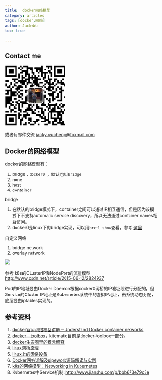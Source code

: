 ```yaml
---
title:  docker网络模型  
category: articles  
tags: [docker,网络]  
author: JackyWu  
toc: true

---
```


## Contact me

![](/assets/images/weixin-pic-jackywu.jpg)

或者用邮件交流 <a href="mailto:jacky.wucheng@foxmail.com">jacky.wucheng@foxmail.com</a>

## Docker的网络模型

docker的网络模型有：

1. bridge：`docker0 `，默认也叫`bridge`
2. none
3. host
4. container

bridge

1. 在默认的bridge模式下，container之间可以通过IP相互通信，但是因为该模式下不支持automatic service discovery，所以无法通过container names相互访问。
2. docker0是linux下的bridge实现，可以用`brctl show`查看，参考 [这里](http://dockerpool.com/static/books/docker_practice/advanced_network/docker0.html)

自定义网络

1. bridge network   
2. overlay network


![](http://pic1.codesec.net/app_attach/201512/16/20151216_82_217656_2.png)

参考 k8s的CLusterIP和NodePort的流量模型 <http://www.csdn.net/article/2015-06-12/2824937>


Pod的IP地址是由Docker Daemon根据docker0网桥的IP地址段进行分配的，但Service的Cluster IP地址是Kubernetes系统中的虚拟IP地址，由系统动态分配，底层是由iptables实现的。

## 参考资料

1. [docker官网网络模型讲解－Understand Docker container networks](http://docs.docker.com/engine/userguide/networking/dockernetworks/)
2. [docker－toolbox](https://www.docker.com/docker-toolbox)，kitematic目前是docker-toolbox一部分。
3. [docker生态圈里的概念解释](https://docs.docker.com/)
4. [linux网桥原理](http://biancheng.dnbcw.info/linux/244269.html)
5. [linux上的网络设备](https://www.ibm.com/developerworks/cn/linux/1310_xiawc_networkdevice/)
6. [Docker网络详解及pipework源码解读与实践](http://www.infoq.com/cn/articles/docker-network-and-pipework-open-source-explanation-practice)
7. [k8s的网络模型：Networking in Kubernetes](https://github.com/kubernetes/kubernetes/blob/release-1.0/docs/admin/networking.md)
8. Kubernetes中Service机制: <http://www.jianshu.com/p/bbb673e79c3e>
